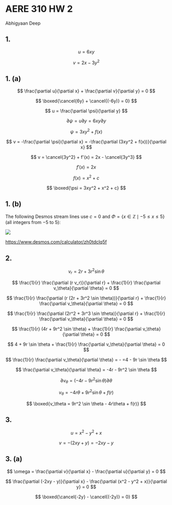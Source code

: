 # AERE 310 HW 2

Abhigyaan Deep

## 1.

$$
u=6xy
$$

$$
v=2x-3y^2
$$

## 1. (a)

$$
\frac{\partial u}{\partial x} + \frac{\partial v}{\partial y} = 0
$$

$$
\boxed{\cancel{6y} + \cancel{(-6y)} = 0}
$$

$$
u = \frac{\partial \psi}{\partial y}
$$

$$
\partial \psi = u \partial y = 6xy \partial y
$$

$$
\psi = 3xy^2 + f(x)
$$

$$
v = -\frac{\partial \psi}{\partial x} = -\frac{\partial (3xy^2 + f(x))}{\partial x}
$$

$$
v = \cancel{3y^2} + f'(x) = 2x - \cancel{3y^3}
$$

$$
f'(x) = 2x
$$

$$
f(x) = x^2 + c
$$

$$
\boxed{\psi = 3xy^2 + x^2 + c}
$$

## 1. (b)

The following Desmos stream lines use $c=0$ and $\Phi = \{ x \in \mathbb{Z} \mid -5 \leq x \leq 5 \}$ (all integers from $-5$ to $5$):

![](https://i.imgur.com/hXr9Gz8l.png)

https://www.desmos.com/calculator/zh0tdclq5f

## 2.

$$
v_r = 2r + 3r^2 \sin \theta
$$

$$
\frac{1}{r} \frac{\partial (r v_r)}{\partial r} + \frac{1}{r} \frac{\partial v_\theta}{\partial \theta} = 0
$$

$$
\frac{1}{r} \frac{\partial (r (2r + 3r^2 \sin \theta))}{\partial r} + \frac{1}{r} \frac{\partial v_\theta}{\partial \theta} = 0
$$

$$
\frac{1}{r} \frac{\partial (2r^2 + 3r^3 \sin \theta)}{\partial r} + \frac{1}{r} \frac{\partial v_\theta}{\partial \theta} = 0
$$

$$
\frac{1}{r} (4r + 9r^2 \sin \theta) + \frac{1}{r} \frac{\partial v_\theta}{\partial \theta} = 0
$$

$$
4 + 9r \sin \theta + \frac{1}{r} \frac{\partial v_\theta}{\partial \theta} = 0
$$

$$
\frac{1}{r} \frac{\partial v_\theta}{\partial \theta} = - =4 - 9r \sin \theta
$$

$$
\frac{\partial v_\theta}{\partial \theta} = -4r - 9r^2 \sin \theta
$$

$$
\partial v_\theta = (-4r - 9r^2 \sin \theta) \partial \theta
$$

$$
v_\theta = -4r\theta + 9r^2 \sin \theta + f(r)
$$

$$
\boxed{v_\theta = 9r^2 \sin \theta - 4r\theta + f(r)}
$$

## 3.

$$
u = x^2 - y^2 + x
$$

$$
v = -(2xy + y) = -2xy - y
$$

## 3. (a)

$$
\omega = \frac{\partial v}{\partial x} - \frac{\partial u}{\partial y} = 0
$$

$$
\frac{\partial (-2xy - y)}{\partial x} - \frac{\partial (x^2 - y^2 + x)}{\partial y} = 0
$$

$$
\boxed{\cancel{-2y} - \cancel{(-2y)} = 0}
$$
